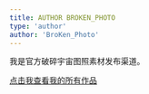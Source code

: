 ```yaml
---
title: AUTHOR BROKEN_PHOTO
type: 'author'
author: 'BroKen_Photo'
---
```

我是官方破碎宇宙图照素材发布渠道。

[点击我查看我的所有作品](/tags/Photos)